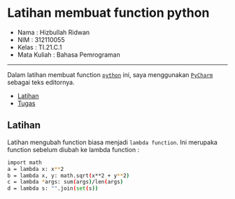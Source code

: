 # Latihan membuat function python  

* Nama          : Hizbullah Ridwan
* NIM           : 312110055
* Kelas         : TI.21.C.1
* Mata Kuliah   : Bahasa Pemrograman
----------------------------------
Dalam latihan membuat function [`python`](https://www.python.org/) ini, saya menggunakan [`PyCharm`](https://www.jetbrains.com/pycharm/) sebagai teks editornya.     
    
* [Latihan](https://github.com/Ridwanwildan/Dictionary-Python#latihan)         
* [Tugas](https://github.com/Ridwanwildan/Dictionary-Python#tugas)        

## Latihan      

Latihan mengubah function biasa menjadi `lambda function`. Ini merupaka function sebelum diubah ke lambda function :            
```bash
import math
a = lambda x: x**2
b = lambda x, y: math.sqrt(x**2 + y**2)
c = lambda *args: sum(args)/len(args)
d = lambda s: "".join(set(s))
```         
